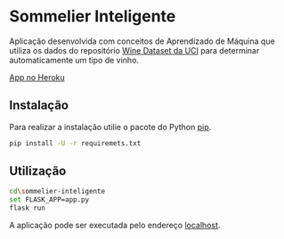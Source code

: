 # Sommelier Inteligente

Aplicação desenvolvida com conceitos de Aprendizado de Máquina que utiliza os dados do repositório [Wine Dataset da UCI](https://archive.ics.uci.edu/ml/datasets/wine)
para determinar automaticamente um tipo de vinho.

[App no Heroku](https://tiago-sommelier-inteligente.herokuapp.com/)

## Instalação

Para realizar a instalação utilie o pacote do Python [pip](https://pip.pypa.io/en/stable/).

```bash
pip install -U -r requiremets.txt
```

## Utilização

```bash
cd\sommelier-inteligente
set FLASK_APP=app.py
flask run
```
A aplicação pode ser executada pelo endereço [localhost](http://localhost:5000).
